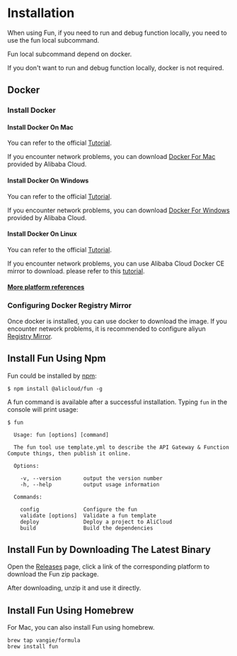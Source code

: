 # Installation

When using Fun, if you need to run and debug function locally, you need to use the fun local subcommand.

Fun local subcommand depend on docker.

If you don't want to run and debug function locally, docker is not required.

## Docker

### Install Docker

#### Install Docker On Mac

You can refer to the official [Tutorial](https://store.docker.com/editions/community/docker-ce-desktop-mac?tab=description).

If you encounter network problems, you can download [Docker For Mac](http://mirrors.aliyun.com/docker-toolbox/mac/docker-for-mac/stable/) provided by Alibaba Cloud.

#### Install Docker On Windows

You can refer to the official [Tutorial](https://store.docker.com/editions/community/docker-ce-desktop-windows).

If you encounter network problems, you can download [Docker For Windows](http://mirrors.aliyun.com/docker-toolbox/windows/docker-for-windows/stable/) provided by Alibaba Cloud.

#### Install Docker On Linux

You can refer to the official [Tutorial](https://docs.docker.com/install/linux/docker-ce/ubuntu).

If you encounter network problems, you can use Alibaba Cloud Docker CE mirror to download. please refer to this [tutorial](https://yq.aliyun.com/articles/110806).

#### [More platform references](https://hub.docker.com/search/?type=edition&offering=community)

### Configuring Docker Registry Mirror

Once docker is installed, you can use docker to download the image. If you encounter network problems, it is recommended to configure aliyun [Registry Mirror](https://yq.aliyun.com/articles/29941).

## Install Fun Using Npm

Fun could be installed by [npm](https://www.npmjs.com/):

```shell
$ npm install @alicloud/fun -g
```

A fun command is available after a successful installation. Typing `fun` in the console will print usage:

```shell
$ fun

  Usage: fun [options] [command]

  The fun tool use template.yml to describe the API Gateway & Function Compute things, then publish it online.

  Options:

    -v, --version       output the version number
    -h, --help          output usage information

  Commands:

    config              Configure the fun
    validate [options]  Validate a fun template
    deploy              Deploy a project to AliCloud
    build               Build the dependencies
```

## Install Fun by Downloading The Latest Binary

Open the [Releases](https://github.com/aliyun/fun/releases) page, click a link of the corresponding platform to download the Fun zip package.

After downloading, unzip it and use it directly.

## Install Fun Using Homebrew

For Mac, you can also install Fun using homebrew.

```
brew tap vangie/formula 
brew install fun
```